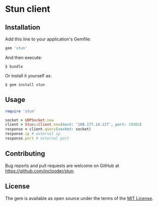 # Stun client

## Installation

Add this line to your application's Gemfile:

```ruby
gem 'stun'
```

And then execute:

    $ bundle

Or install it yourself as:

    $ gem install stun

## Usage

```ruby
require 'stun'

socket = UDPSocket.new
client = Stun::Client.new(host: '108.177.14.127', port: 19302)
response = client.query(socket: socket)
response.ip # external ip
response.port # external port
```


## Contributing

Bug reports and pull requests are welcome on GitHub at https://github.com/inclooder/stun.

## License

The gem is available as open source under the terms of the [MIT License](https://opensource.org/licenses/MIT).
